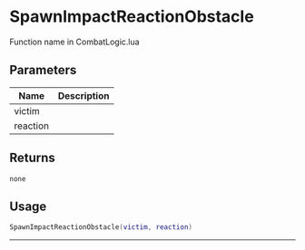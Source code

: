 # SpawnImpactReactionObstacle

Function name in CombatLogic.lua

## Parameters

| Name     | Description |
| -------- | ----------- |
| victim   |             |
| reaction |             |

## Returns

`none`

## Usage

```lua
SpawnImpactReactionObstacle(victim, reaction)
```

---
